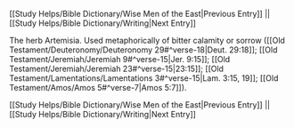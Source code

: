 [[Study Helps/Bible Dictionary/Wise Men of the East|Previous Entry]]  ||  [[Study Helps/Bible Dictionary/Writing|Next Entry]]

 The herb Artemisia. Used metaphorically of bitter calamity or sorrow ([[Old Testament/Deuteronomy/Deuteronomy 29#^verse-18|Deut. 29:18]]; [[Old Testament/Jeremiah/Jeremiah 9#^verse-15|Jer. 9:15]]; [[Old Testament/Jeremiah/Jeremiah 23#^verse-15|23:15]]; [[Old Testament/Lamentations/Lamentations 3#^verse-15|Lam. 3:15, 19]]; [[Old Testament/Amos/Amos 5#^verse-7|Amos 5:7]]).

[[Study Helps/Bible Dictionary/Wise Men of the East|Previous Entry]]  ||  [[Study Helps/Bible Dictionary/Writing|Next Entry]]